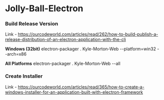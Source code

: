 # Jolly-Ball-Electron


### Build Release Version

Link - https://ourcodeworld.com/articles/read/262/how-to-build-publish-a-release-distribution-of-an-electron-application-with-the-cli

__Windows (32bit)__
electron-packager . Kyle-Morton-Web --platform=win32 --arch=x86

__All Platforms__
electron-packager . Kyle-Morton-Web --all

### Create Installer

Link -
https://ourcodeworld.com/articles/read/365/how-to-create-a-windows-installer-for-an-application-built-with-electron-framework

